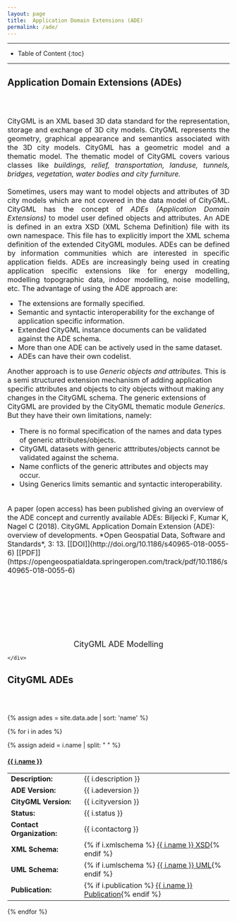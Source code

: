 ```yaml
---
layout: page
title:  Application Domain Extensions (ADE)
permalink: /ade/
---
```


- - -

* Table of Content
{:toc}

- - -
<div>
  <b><h2>Application Domain Extensions (ADEs)</h2></b><br/><br/>
</div>


<div class="container">
<div class="row">
<div class="col-md-7">
<p align="justify">
<font size="3">
CityGML is an XML based 3D data standard for the representation, storage and exchange of 3D city models. 
CityGML represents the geometry, graphical appearance and semantics associated with the 3D city models.
CityGML has a geometric model and a thematic model.
The thematic model of CityGML covers various classes like <i>buildings, relief, transportation, landuse, tunnels, bridges, vegetation, water bodies and city furniture.</i>
<br/>
<br/>
Sometimes, users may want to model objects and attributes of 3D city models which are not covered in the data model of CityGML.
CityGML has the concept of <i>ADEs (Application Domain Extensions)</i> to model user defined objects and attributes.
An ADE is defined in an extra XSD (XML Schema Definition) file with its own namespace. 
This file has to explicitly import the XML schema definition of the extended CityGML modules.
ADEs can be defined by information communities which are interested in specific application fields. 
ADEs are increasingly being used in creating application specific extensions like for energy modelling, modelling topographic data, indoor modelling, noise modelling, etc.
The advantage of using the ADE approach are:
<ul>
<li>The extensions are formally specified.</li>
<li>Semantic and syntactic interoperability for the exchange of application specific information.</li>
<li>Extended CityGML instance documents can be validated against the ADE schema. </li>
<li>More than one ADE can be actively used in the same dataset.</li>
<li>ADEs can have their own codelist. </li>
</ul>  
</font>
</p>
<p align="justify">
<font size="3">

Another approach is to use <i>Generic objects and attributes.</i>
This is a semi structured extension mechanism of adding application specific attributes and objects to city objects without making any changes in the CityGML schema.
The generic extensions of CityGML are provided by the CityGML thematic module <i>Generics</i>.
But they have their own limitations, namely:
<ul>
<li>There is no formal specification of the names and data types of generic attributes/objects.</li>
<li>CityGML datasets with generic atttributes/objects cannot be validated against the schema.</li>
<li>Name conflicts of the generic attributes and objects may occur.</li>
<li>Using Generics limits semantic and syntactic interoperability.</li>
</ul>
<br />
A paper (open access) has been published giving an overview of the ADE concept and currently available ADEs: 
<i class="fa fa-file-pdf-o"></i> Biljecki F, Kumar K, Nagel C (2018). CityGML Application Domain Extension (ADE): overview of developments. *Open Geospatial Data, Software and Standards*, 3: 13. [[DOI]](http://doi.org/10.1186/s40965-018-0055-6) [[PDF]](https://opengeospatialdata.springeropen.com/track/pdf/10.1186/s40965-018-0055-6)
</font>
</p> 
<br /><br />
</div>

<div class="col-md-5">
<div>
     <br />
      <br />
      <br/>
      <br />
      <p align="center">
      <br/>
      <img src="ade.png" alt="" class="img-rounded pull-center" />
      <br/>
      <font size="4">
      CityGML ADE Modelling
    </font>
    </p>
    </div>
    <div>

    </div>
  </div>


 <div>
  <b><h2>CityGML ADEs</h2></b><br/><br/>
</div>

{% assign ades = site.data.ade | sort: 'name' %}

{% for i in ades %}

{% assign adeid = i.name | split: " " %}

<div class="panel panel-warning">
    <h4 class="panel-title">
      <a data-toggle="collapse" data-parent="#panel" href='#{{ adeid.first }}' class="panel-toggle">
        <span class="glyphicon glyphicon-folder-close"  id="icontoggle"></span>
        {{ i.name }}
      </a>
    </h4>
  </div>

<div id="{{ adeid.first }}" class="panel-collapse collapse">
<div class="panel-body">
<table class="table table-condensed table-hover table-responsive">
  <tr>
    <td><b>Description:</b></td>
    <td>{{ i.description }}</td>
  </tr>
  <tr>
    <td><b>ADE Version:</b></td>
    <td>{{ i.adeversion }}</td>
  </tr>
  <tr>
    <td><b>CityGML Version:</b></td>
    <td>{{ i.cityversion }}</td>
  </tr>  
  <tr>
    <td><b>Status:</b></td>
    <td>{{ i.status }}</td>
  </tr>    
  <tr>
    <td><b>Contact Organization:</b></td>
    <td>{{ i.contactorg }}</td>
  </tr>  
  <tr>
    <td><b>XML Schema:</b></td>
    <td>{% if i.xmlschema %} <a href="{{ i.xmlschema }}">{{ i.name }} XSD</a>{% endif %}</td>
  </tr>  
  <tr>
    <td><b>UML Schema:</b></td>
    <td>{% if i.umlschema %} <a href="{{ i.umlschema }}">{{ i.name }} UML</a>{% endif %}</td>
  </tr> 
  <tr>
    <td><b>Publication:</b></td>
    <td>{% if i.publication %} <a href="{{ i.publication }}">{{ i.name }} Publication</a>{% endif %}</td>
  </tr>  
</table>
</div>
</div>

{% endfor %}


<!-- - - - 

# CityGML ADE Modelling -->

